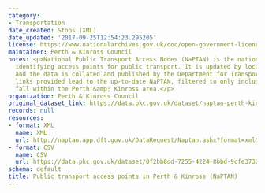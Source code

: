 ```yaml
---
category:
- Transportation
date_created: Stops (XML)
date_updated: '2017-09-25T12:54:23.295205'
license: https://www.nationalarchives.gov.uk/doc/open-government-licence/version/3/
maintainer: Perth & Kinross Council
notes: <p>National Public Transport Access Nodes (NaPTAN) is the national system for
  identifying access points for public transport. It is updated by local authorities
  and the data is collated and published by the Department for Transport (DfT).\r\n\r\nThe
  links provided lead to the up-to-date NaPTAN, filtered to only include points that
  fall within the Perth &amp; Kinross area.</p>
organization: Perth & Kinross Council
original_dataset_link: https://data.pkc.gov.uk/dataset/naptan-perth-kinross
records: null
resources:
- format: XML
  name: XML
  url: http://naptan.app.dft.gov.uk/DataRequest/Naptan.ashx?format=xml&LA=648
- format: CSV
  name: CSV
  url: https://data.pkc.gov.uk/dataset/0f2bb8dd-7255-4224-8bbd-9cfe3732d1d6/resource/0ab9c888-6c26-48f6-8941-7c174b73ff76/download/naptanstopsperth.csv
schema: default
title: Public transport access points in Perth & Kinross (NaPTAN)
---
```

